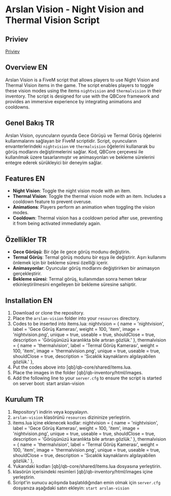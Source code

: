 # Arslan Vision - Night Vision and Thermal Vision Script

## Priviev
[Priviev](https://streamable.com/zzrors)

## Overview EN
Arslan Vision is a FiveM script that allows players to use Night Vision and Thermal Vision items in the game. The script enables players to toggle these vision modes using the items `nightvision` and `thermalvision` in their inventory. The script is designed for use with the QBCore framework and provides an immersive experience by integrating animations and cooldowns.

## Genel Bakış TR
Arslan Vision, oyuncuların oyunda Gece Görüşü ve Termal Görüş öğelerini kullanmalarını sağlayan bir FiveM scriptidir. Script, oyuncuların envanterlerindeki `nightvision` ve `thermalvision` öğelerini kullanarak bu görüş modlarını değiştirmelerini sağlar. Kod, QBCore çerçevesi ile kullanılmak üzere tasarlanmıştır ve animasyonları ve bekleme sürelerini entegre ederek sürükleyici bir deneyim sağlar.

## Features EN
- **Night Vision**: Toggle the night vision mode with an item.
- **Thermal Vision**: Toggle the thermal vision mode with an item. Includes a cooldown feature to prevent overuse.
- **Animations**: Players perform an animation when toggling the vision modes.
- **Cooldown**: Thermal vision has a cooldown period after use, preventing it from being activated immediately again.

## Özellikler TR
- **Gece Görüşü**: Bir öğe ile gece görüş modunu değiştirin.
- **Termal Görüş**: Termal görüş modunu bir eşya ile değiştirir. Aşırı kullanımı önlemek için bir bekleme süresi özelliği içerir.
- **Animasyonlar**: Oyuncular görüş modlarını değiştirirken bir animasyon gerçekleştirir.
- **Bekleme süresi**: Termal görüş, kullanımdan sonra hemen tekrar etkinleştirilmesini engelleyen bir bekleme süresine sahiptir.

## Installation EN

1. Download or clone the repository.
2. Place the `arslan-vision` folder into your `resources` directory.
3. Codes to be inserted into items.lua:
nightvision                  = { name = 'nightvision', label = 'Gece Görüş Kamerası', weight = 100, 'item', image = 'nightvision.png', unique = true, useable = true, shouldClose = true, description = 'Görüşünüzü karanlıkta bile artıran gözlük.' },
thermalvision                = { name = 'thermalvision', label = 'Termal Görüş Kamerası', weight = 100, 'item', image = 'thermalvision.png', unique = true, useable = true, shouldClose = true, description = 'Sıcaklık kaynaklarını algılayabilen gözlük.' },
4. Put the codes above into [qb]/qb-core/shared/items.lua.
5. Place the images in the folder [qb]/qb-inventory/html/images.
6. Add the following line to your `server.cfg` to ensure the script is started on server boot: start arslan-vision 

## Kurulum TR

1. Repository'i indirin veya kopyalayın.
2. `arslan-vision` klasörünü `resources` dizininize yerleştirin.
3. items.lua içine eklenecek kodlar:
nightvision                  = { name = 'nightvision', label = 'Gece Görüş Kamerası', weight = 100, 'item', image = 'nightvision.png', unique = true, useable = true, shouldClose = true, description = 'Görüşünüzü karanlıkta bile artıran gözlük.' },
thermalvision                = { name = 'thermalvision', label = 'Termal Görüş Kamerası', weight = 100, 'item', image = 'thermalvision.png', unique = true, useable = true, shouldClose = true, description = 'Sıcaklık kaynaklarını algılayabilen gözlük.' },
4. Yukarıdaki kodları [qb]/qb-core/shared/items.lua dosyasına yerleştirin.
5. klasörün içerisindeki resimleri [qb]/qb-inventory/html/images içine yerleştirin.
6. Script'in sunucu açılışında başlatıldığından emin olmak için `server.cfg` dosyanıza aşağıdaki satırı ekleyin: `start arslan-vision`
